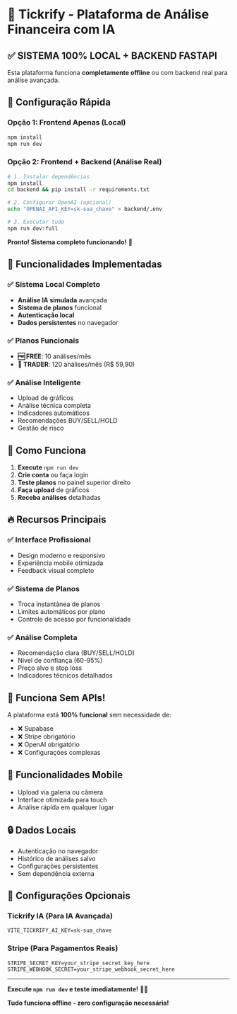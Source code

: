 # 🚀 Tickrify - Plataforma de Análise Financeira com IA

## ✅ SISTEMA 100% LOCAL + BACKEND FASTAPI

Esta plataforma funciona **completamente offline** ou com backend real para análise avançada.

## 🔧 Configuração Rápida

### Opção 1: Frontend Apenas (Local)
```bash
npm install
npm run dev
```

### Opção 2: Frontend + Backend (Análise Real)
```bash
# 1. Instalar dependências
npm install
cd backend && pip install -r requirements.txt

# 2. Configurar OpenAI (opcional)
echo "OPENAI_API_KEY=sk-sua_chave" > backend/.env

# 3. Executar tudo
npm run dev:full
```

**Pronto! Sistema completo funcionando!** 🎯

## 🧠 Funcionalidades Implementadas

### ✅ Sistema Local Completo
- **Análise IA simulada** avançada
- **Sistema de planos** funcional
- **Autenticação local** 
- **Dados persistentes** no navegador

### ✅ Planos Funcionais
- **🆓 FREE**: 10 análises/mês
- **🚀 TRADER**: 120 análises/mês (R$ 59,90)

### ✅ Análise Inteligente
- Upload de gráficos
- Análise técnica completa
- Indicadores automáticos
- Recomendações BUY/SELL/HOLD
- Gestão de risco

## 🎯 Como Funciona

1. **Execute** `npm run dev`
2. **Crie conta** ou faça login
3. **Teste planos** no painel superior direito
4. **Faça upload** de gráficos
5. **Receba análises** detalhadas

## 🔥 Recursos Principais

### ✅ Interface Profissional
- Design moderno e responsivo
- Experiência mobile otimizada
- Feedback visual completo

### ✅ Sistema de Planos
- Troca instantânea de planos
- Limites automáticos por plano
- Controle de acesso por funcionalidade

### ✅ Análise Completa
- Recomendação clara (BUY/SELL/HOLD)
- Nível de confiança (60-95%)
- Preço alvo e stop loss
- Indicadores técnicos detalhados

## 🚀 Funciona Sem APIs!

A plataforma está **100% funcional** sem necessidade de:
- ❌ Supabase
- ❌ Stripe obrigatório
- ❌ OpenAI obrigatório
- ❌ Configurações complexas

## 📱 Funcionalidades Mobile
- Upload via galeria ou câmera
- Interface otimizada para touch
- Análise rápida em qualquer lugar

## 🔒 Dados Locais
- Autenticação no navegador
- Histórico de análises salvo
- Configurações persistentes
- Sem dependência externa

## 🎨 Configurações Opcionais

### Tickrify IA (Para IA Avançada)
```env
VITE_TICKRIFY_AI_KEY=sk-sua_chave
```

### Stripe (Para Pagamentos Reais)
```env
STRIPE_SECRET_KEY=your_stripe_secret_key_here
STRIPE_WEBHOOK_SECRET=your_stripe_webhook_secret_here
```

---

**Execute `npm run dev` e teste imediatamente!** 🚀✨

**Tudo funciona offline - zero configuração necessária!**